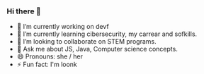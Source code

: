 ### Hi there 👋

- 🔭 I’m currently working on devf
- 🌱 I’m currently learning cibersecurity, my carrear and sofkills.
- 👯 I’m looking to collaborate on STEM programs.
- 💬 Ask me about JS, Java, Computer science concepts.
- 😄 Pronouns: she / her
- ⚡ Fun fact: I'm loonk
<!--
**malibb/malibb** is a ✨ _special_ ✨ repository because its `README.md` (this file) appears on your GitHub profile.

Here are some ideas to get you started:

- 🔭 I’m currently working on ...
- 🌱 I’m currently learning ...
- 👯 I’m looking to collaborate on ...
- 🤔 I’m looking for help with ...
- 💬 Ask me about ...
- 📫 How to reach me: ...
- 😄 Pronouns: ...
- ⚡ Fun fact: ...
-->

